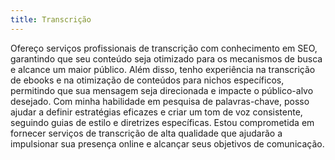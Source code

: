 ```yaml
---
title: Transcrição
---
```


Ofereço serviços profissionais de transcrição com conhecimento em SEO, garantindo que seu conteúdo seja otimizado para os mecanismos de busca e alcance um maior público. Além disso, tenho experiência na transcrição de ebooks e na otimização de conteúdos para nichos específicos, permitindo que sua mensagem seja direcionada e impacte o público-alvo desejado. Com minha habilidade em pesquisa de palavras-chave, posso ajudar a definir estratégias eficazes e criar um tom de voz consistente, seguindo guias de estilo e diretrizes específicas. Estou comprometida em fornecer serviços de transcrição de alta qualidade que ajudarão a impulsionar sua presença online e alcançar seus objetivos de comunicação.
